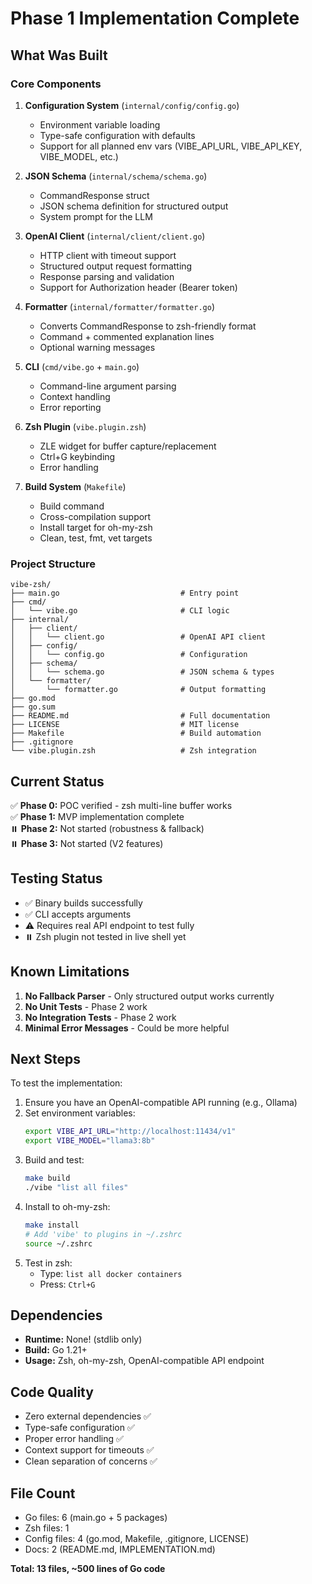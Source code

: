 # Phase 1 Implementation Complete

## What Was Built

### Core Components

1. **Configuration System** (`internal/config/config.go`)
   - Environment variable loading
   - Type-safe configuration with defaults
   - Support for all planned env vars (VIBE_API_URL, VIBE_API_KEY, VIBE_MODEL, etc.)

2. **JSON Schema** (`internal/schema/schema.go`)
   - CommandResponse struct
   - JSON schema definition for structured output
   - System prompt for the LLM

3. **OpenAI Client** (`internal/client/client.go`)
   - HTTP client with timeout support
   - Structured output request formatting
   - Response parsing and validation
   - Support for Authorization header (Bearer token)

4. **Formatter** (`internal/formatter/formatter.go`)
   - Converts CommandResponse to zsh-friendly format
   - Command + commented explanation lines
   - Optional warning messages

5. **CLI** (`cmd/vibe.go` + `main.go`)
   - Command-line argument parsing
   - Context handling
   - Error reporting

6. **Zsh Plugin** (`vibe.plugin.zsh`)
   - ZLE widget for buffer capture/replacement
   - Ctrl+G keybinding
   - Error handling

7. **Build System** (`Makefile`)
   - Build command
   - Cross-compilation support
   - Install target for oh-my-zsh
   - Clean, test, fmt, vet targets

### Project Structure

```
vibe-zsh/
├── main.go                           # Entry point
├── cmd/
│   └── vibe.go                       # CLI logic
├── internal/
│   ├── client/
│   │   └── client.go                 # OpenAI API client
│   ├── config/
│   │   └── config.go                 # Configuration
│   ├── schema/
│   │   └── schema.go                 # JSON schema & types
│   └── formatter/
│       └── formatter.go              # Output formatting
├── go.mod
├── go.sum
├── README.md                         # Full documentation
├── LICENSE                           # MIT license
├── Makefile                          # Build automation
├── .gitignore
└── vibe.plugin.zsh                   # Zsh integration
```

## Current Status

✅ **Phase 0:** POC verified - zsh multi-line buffer works  
✅ **Phase 1:** MVP implementation complete  
⏸️ **Phase 2:** Not started (robustness & fallback)  
⏸️ **Phase 3:** Not started (V2 features)  

## Testing Status

- ✅ Binary builds successfully
- ✅ CLI accepts arguments
- ⚠️ Requires real API endpoint to test fully
- ⏸️ Zsh plugin not tested in live shell yet

## Known Limitations

1. **No Fallback Parser** - Only structured output works currently
2. **No Unit Tests** - Phase 2 work
3. **No Integration Tests** - Phase 2 work
4. **Minimal Error Messages** - Could be more helpful

## Next Steps

To test the implementation:

1. Ensure you have an OpenAI-compatible API running (e.g., Ollama)
2. Set environment variables:
   ```bash
   export VIBE_API_URL="http://localhost:11434/v1"
   export VIBE_MODEL="llama3:8b"
   ```
3. Build and test:
   ```bash
   make build
   ./vibe "list all files"
   ```
4. Install to oh-my-zsh:
   ```bash
   make install
   # Add 'vibe' to plugins in ~/.zshrc
   source ~/.zshrc
   ```
5. Test in zsh:
   - Type: `list all docker containers`
   - Press: `Ctrl+G`

## Dependencies

- **Runtime:** None! (stdlib only)
- **Build:** Go 1.21+
- **Usage:** Zsh, oh-my-zsh, OpenAI-compatible API endpoint

## Code Quality

- Zero external dependencies ✅
- Type-safe configuration ✅
- Proper error handling ✅
- Context support for timeouts ✅
- Clean separation of concerns ✅

## File Count

- Go files: 6 (main.go + 5 packages)
- Zsh files: 1
- Config files: 4 (go.mod, Makefile, .gitignore, LICENSE)
- Docs: 2 (README.md, IMPLEMENTATION.md)

**Total: 13 files, ~500 lines of Go code**
